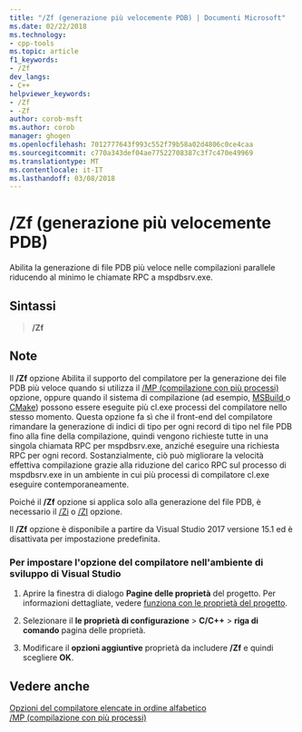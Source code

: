 ```yaml
---
title: "/Zf (generazione più velocemente PDB) | Documenti Microsoft"
ms.date: 02/22/2018
ms.technology:
- cpp-tools
ms.topic: article
f1_keywords:
- /Zf
dev_langs:
- C++
helpviewer_keywords:
- /Zf
- -Zf
author: corob-msft
ms.author: corob
manager: ghogen
ms.openlocfilehash: 7012777643f993c552f79b58a02d4806c0ce4caa
ms.sourcegitcommit: c770a343def04ae77522708387c3f7c470e49969
ms.translationtype: MT
ms.contentlocale: it-IT
ms.lasthandoff: 03/08/2018
---
```

# <a name="zf-faster-pdb-generation"></a>/Zf (generazione più velocemente PDB)

Abilita la generazione di file PDB più veloce nelle compilazioni parallele riducendo al minimo le chiamate RPC a mspdbsrv.exe.

## <a name="syntax"></a>Sintassi

> **/Zf**

## <a name="remarks"></a>Note

Il **/Zf** opzione Abilita il supporto del compilatore per la generazione dei file PDB più veloce quando si utilizza il [/MP (compilazione con più processi)](mp-build-with-multiple-processes.md) opzione, oppure quando il sistema di compilazione (ad esempio, [MSBuild ](/visualstudio/msbuild/msbuild-reference) o [CMake](../../ide/cmake-tools-for-visual-cpp.md)) possono essere eseguite più cl.exe processi del compilatore nello stesso momento. Questa opzione fa sì che il front-end del compilatore rimandare la generazione di indici di tipo per ogni record di tipo nel file PDB fino alla fine della compilazione, quindi vengono richieste tutte in una singola chiamata RPC per mspdbsrv.exe, anziché eseguire una richiesta RPC per ogni record. Sostanzialmente, ciò può migliorare la velocità effettiva compilazione grazie alla riduzione del carico RPC sul processo di mspdbsrv.exe in un ambiente in cui più processi di compilatore cl.exe eseguire contemporaneamente.

Poiché il **/Zf** opzione si applica solo alla generazione del file PDB, è necessario il [/Zi](z7-zi-zi-debug-information-format.md) o [/ZI](z7-zi-zi-debug-information-format.md) opzione.

Il **/Zf** opzione è disponibile a partire da Visual Studio 2017 versione 15.1 ed è disattivata per impostazione predefinita.

### <a name="to-set-this-compiler-option-in-the-visual-studio-development-environment"></a>Per impostare l'opzione del compilatore nell'ambiente di sviluppo di Visual Studio

1. Aprire la finestra di dialogo **Pagine delle proprietà** del progetto. Per informazioni dettagliate, vedere [funziona con le proprietà del progetto](../../ide/working-with-project-properties.md).

1. Selezionare il **le proprietà di configurazione** > **C/C++** > **riga di comando** pagina delle proprietà.

1. Modificare il **opzioni aggiuntive** proprietà da includere **/Zf** e quindi scegliere **OK**.

## <a name="see-also"></a>Vedere anche

[Opzioni del compilatore elencate in ordine alfabetico](compiler-options-listed-alphabetically.md)  
[/MP (compilazione con più processi)](mp-build-with-multiple-processes.md)  
